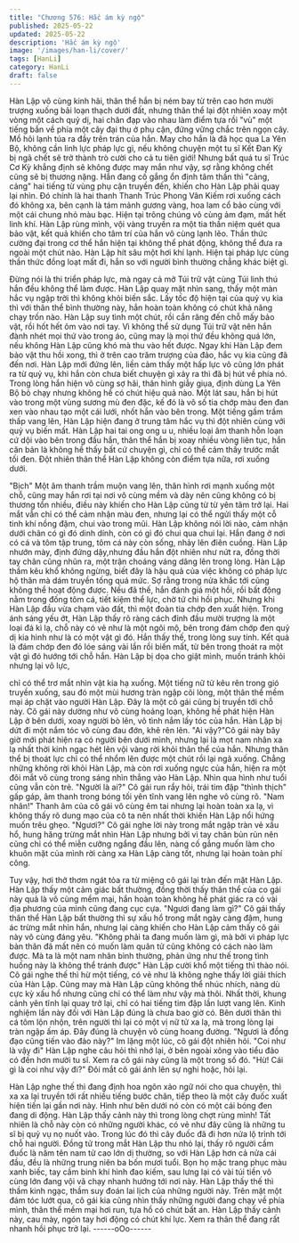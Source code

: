 ```yaml
---
title: "Chương 576: Hắc ám kỳ ngộ"
published: 2025-05-22
updated: 2025-05-22
description: 'Hắc ám kỳ ngộ'
image: '/images/han-li/cover/'
tags: [HanLi]
category: HanLi
draft: false
---
```


Hàn Lập vô cùng kinh hãi, thân thể hắn bị ném bay từ trên cao
hơn mười trượng xuống bãi loạn thạch dưới đất, nhưng thân thể
lại đột nhiên xoay một vòng một cách quỷ dị, hai chân đạp vào
nhau làm điểm tựa rồi "vù" một tiếng bắn về phía một cây đại thụ
ở phụ cận, đứng vững chắc trên ngọn cây.
Mồ hôi lạnh túa ra đầy trên trán của hắn.
May cho hắn là đã học qua La Yên Bộ, không cần linh lực pháp
lực gì, nếu không chuyện một tu sĩ Kết Đan Kỳ bị ngã chết sẽ trở
thành trò cười cho cả tu tiên giới!
Nhưng bất quá tu sĩ Trúc Cơ Kỳ khẳng định sẽ không được may
mắn như vậy, sợ rằng không chết cũng sẽ bị thương nặng.
Hắn đang cố gắng ổn định tâm thần thì "cảng, cảng" hai tiếng từ
vùng phụ cận truyền đến, khiến cho Hàn Lập phải quay lại nhìn.
Đó chính là hai thanh Thanh Trúc Phong Vân Kiếm rơi xuống
cách đó không xa, bên cạnh là tám mảnh gương vàng, hoa lam
cổ bảo cùng với một cái chung nhỏ màu bạc.
Hiện tại trông chúng vô cùng ảm đạm, mất hết linh khí.
Hàn Lập rùng mình, vội vàng truyền ra một tia thần niệm quét qua
bảo vật, kết quả khiến cho tâm trí của hắn vô cùng lạnh lẽo.
Thần thức cường đại trong cơ thể hắn hiện tại không thể phát
động, không thể đưa ra ngoài một chút nào.
Hàn Lập hít sâu một hơi khí lạnh.
Hiện tại pháp lực cùng thần thức đồng loạt mất đi, hắn so với
người bình thường chẳng khác biệt gì.

Đừng nói là thi triển pháp lực, mà ngay cả mở Túi trữ vật cùng Túi
linh thú hắn đều không thể làm được.
Hàn Lập quay mặt nhìn sang, thấy một màn hắc vụ ngập trời thì
không khỏi biến sắc.
Lấy tốc độ hiện tại của quỷ vụ kia thì với thân thể bình thường
này, hắn hoàn toàn không có chút khả năng chạy trốn nào. Hàn
Lập suy tình một chút, rồi cắn răng đến chỗ mấy bảo vật, rồi hốt
hết ôm vào nơi tay.
Vì không thể sử dụng Túi trữ vật nên hắn đành nhét mọi thứ vào
trong áo, cũng may là mọi thứ đều không quá lớn, nếu không Hàn
Lập cũng khó mà thu vào hết được.
Ngay khi Hàn Lập đem bảo vật thu hồi xong, thì ở trên cao trăm
trượng của đảo, hắc vụ kia cũng đã đến nơi.
Hàn Lập mới đứng lên, liền cảm thấy một hấp lực vô cũng lớn
phát ra từ quỷ vụ, khi hắn còn chưa biết chuyện gì xảy ra thì đã bị
hút về phía nó.
Trong lòng hắn hiện vô cùng sợ hãi, thân hình giẫy giụa, định
dùng La Yên Bộ bỏ chạy nhưng không hề có chút hiệu quả nào.
Một lát sau, hắn bị hút vào trong một vùng sương mù đen đặc, kế
đó là vô số tia chớp màu đen đan xen vào nhau tạo một cái lưới,
nhốt hắn vào bên trong.
Một tiếng gầm trầm thấp vang lên, Hàn Lập hiện đang ở trung tâm
hắc vụ thì đột nhiên cùng với quỷ vụ biến mất.
Hàn Lập hai tai ong ong u u, nhiều loại âm thanh hỗn loạn cứ dội
vào bên trong đầu hắn, thân thể hắn bị xoay nhiều vòng liên tục,
hắn căn bản là không hề thấy bất cứ chuyện gì, chỉ có thể cảm
thấy trước mắt tối đen.
Đột nhiên thân thể Hàn Lập không còn điểm tựa nữa, rơi xuống
dưới.

"Bịch" Một âm thanh trầm muộn vang lên, thân hình rơi mạnh
xuống một chỗ, cũng may hắn rơi tại nơi vô cùng mềm và dày nên
cũng không có bị thương tổn nhiều, điều này khiến cho Hàn Lập
cũng từ từ yên tâm trở lại.
Hai mắt vẫn chỉ có thể cảm nhận màu đen, nhưng lại có thể ngửi
thấy một cỗ tinh khí nồng đậm, chui vào trong mũi.
Hàn Lập không nói lời nào, cảm nhận dưới chân có gì đó dinh
dính, còn có gì đó chui qua chui lại.
Hắn đang ở nơi có cá và tôm tập trung, tôm cá này còn sống,
nhảy lên điên cuồng.
Hàn Lập nhướn mày, định đứng dậy,nhưng đầu hắn đột nhiên
như nứt ra, đồng thời tay chân cũng nhũn ra, một trận choáng
váng dâng lên trong lòng.
Hàn Lập thầm kêu khổ không ngừng, biết đây là hậu quả của việc
không có pháp lực hộ thân mà dám truyền tống quá mức.
Sợ rằng trong nửa khắc tới cũng không thể hoạt động được.
Nếu đã thế, hắn đánh giá một hồi, rồi bất động nằm trong đống
tôm cá, tiết kiệm thể lực, chờ tứ chi hồi phục.
Nhưng khi Hàn Lập đầu vừa chạm vào đất, thì một đoàn tia chớp
đen xuất hiện.
Trong ánh sáng yếu ớt, Hàn Lập thấy rõ ràng cách đỉnh đầu mười
trượng là một loại đá kì lạ, chỗ này có vẻ như là một ngôi mộ, bên
trong đám chớp đen quỷ dị kia hình như là có một vật gì đó.
Hắn thấy thế, trong lòng suy tính.
Kết quả là đám chớp đen đó lóe sáng vài lần rồi biến mất, từ bên
trong thoát ra một vật gì đó hướng tới chỗ hắn.
Hàn Lập bị dọa cho giật mình, muốn tránh khỏi nhưng lại vô lực,

chỉ có thể trơ mắt nhìn vật kia hạ xuống.
Một tiếng nữ tử kêu rên trong gió truyền xuống, sau đó một mùi
hương tràn ngập cõi lòng, một thân thể mềm mại áp chặt vào
người Hàn Lập. Đây là một cô gái cũng bị truyền tới chỗ này.
Cô gái này dường như vô cùng hoảng loạn, không hề phát hiện
Hàn Lập ở bên dưới, xoay người bò lên, vô tình nắm lấy tóc của
hắn.
Hàn Lập bị dứt đi một nắm tóc vô cùng đau đớn, khẽ rên lên.
"Ai vậy?"Cô gái này bây giờ mới phát hiện ra có người bên dưới
mình, nhưng lại là mọt nam nhân xa lạ nhất thời kinh ngạc hét lên
vội vàng rời khỏi thân thể của hắn. Nhưng thân thể bị thoát lực chỉ
có thể nhổm lên được một chút rồi lại ngã xuống.
Chẳng những không rời khỏi Hàn Lập, mà còn rơi xuống ngực
của hắn, hiện ra một đôi mắt vô cùng trong sáng nhìn thẳng vào
Hàn Lập.
Nhìn qua hình như tuổi cũng vẫn còn trẻ.
"Người là ai?" Cô gái run rẩy hỏi, trái tim đập "thình thịch" gấp
gáp, âm thanh trong bóng tối yên tĩnh vang lên nghe vô cùng rõ.
"Nam nhân!"
Thanh âm của cô gái vô cùng êm tai nhưng lại hoàn toàn xa lạ, vì
không thấy rõ dung mạo của cô ta nên nhất thời khiến Hàn Lập
nổi hứng muốn trêu ghẹo.
"Ngươi?"
Cô gái nghe lời này trong mắt ngập tràn vẻ xấu hổ, hung hăng
trừng mắt nhìn Hàn Lập nhưng bởi vì tay chân bủn rủn nên cũng
chỉ có thể miễn cưỡng ngẩng đầu lên, nàng cố gắng muốn làm
cho khuôn mặt của mình rời càng xa Hàn Lập càng tốt, nhưng lại
hoàn toàn phí công.

Tuy vậy, hơi thở thơm ngát tỏa ra từ miệng cô gái lại tràn đến mặt
Hàn Lập. Hàn Lập thấy một cảm giác bất thường, đồng thời thấy
thân thể của co gái này quả là vô cùng mềm mại, hắn hoàn toàn
không hề phát giác ra có vài địa phương của mình cũng đang cục
cựa.
"Ngươi đang làm gì?" Cô gái thấy thân thể Hàn Lập bất thường
thì sự xấu hổ trong mắt ngày càng đậm, hung ác trừng mắt nhìn
hắn, nhưng lại càng khiến cho Hàn Lập cảm thấy cô gái này vô
cùng đáng yêu.
"Không phải ta đang muốn làm gì, mà bởi vì pháp lực bản thân đã
mất nên có muốn làm quân tử cũng không có cách nào làm được.
Mà ta là một nam nhân bình thường, phản ứng như thế trong tình
huống này là không thể tránh được" Hàn Lập cười khổ một tiếng
thì thào nói.
Cô gái nghe thế thì hừ một tiếng, có vẻ như là không nghe thấy
lời giải thích của Hàn Lập. Cũng may mà Hàn Lập cũng không thể
nhúc nhích, nàng dù cực kỳ xấu hổ nhưng cũng chỉ có thể làm
như vậy mà thôi.
Nhất thời, khung cảnh yên tĩnh lại quay trở lại, chỉ có hai tiếng tim
đập lần lượt vang lên.
Kinh nghiệm lần này đối với Hàn Lập đúng là chưa bao giờ có.
Bên dưới thân thì cá tôm lộn nhộn, trên người thì lại có một vị nữ
tử xa lạ, mà trong lòng lại tràn ngập ấm áp. Đây đúng là chuyện
vô cùng hoang đường.
"Ngươi là đồng đạo cũng tiến vào đảo này?" Im lặng một lúc, cô
gái đột nhiên hỏi.
"Coi như là vậy đi" Hàn Lập nghe câu hỏi thì nhớ lại, ở bên ngoài
xông vào tiểu đảo có đến hơn mười tu sĩ. Xem ra cô gái này cũng
là một trong số đó.
"Hừ! Cái gì là coi như vậy đi?" Đôi mắt cô gái ánh lên sự nghi
hoặc, hỏi lại.

Hàn Lập nghe thế thì đang định hoa ngôn xảo ngữ nói cho qua
chuyện, thì xa xa lại truyền tới rất nhiều tiếng bước chân, tiếp
theo là một cây đuốc xuất hiện tiến lại gần nơi này. Hình như bên
dưới nó còn có một cái bóng đen đang di động.
Hàn Lập thấy cảnh này thì trong lòng chợt rùng mình!
Tất nhiên là chỗ này còn có những người khác, có vẻ như đây
cũng là những tu sĩ bị quỷ vụ nọ nuốt vào.
Trong lúc đó thì cây đuốc đã đi hơn nửa lộ trình tới chỗ hai người.
Đồng tử trong mắt Hàn Lập thu nhỏ lại, thấy rõ người cầm đuốc là
năm tên nam tử cao lớn dị thường, so với Hàn Lập hơn cả nửa
cái đầu, đều là những trung niên ba bốn mươi tuổi.
Bọn họ mặc trang phục màu xanh biếc, tay cầm binh khí hình đao
kiếm, sau lưng lại có vài túi tiền vô cùng lớn đang vội vã chạy
nhanh hướng tới nơi này.
Hàn Lập thấy thế thì thầm kinh ngạc, thầm suy đoán lai lịch của
những người này. Trên mặt một đám tóc lướt qua, cô gái kia cũng
nhìn thấy những người đang chạy về phía mình, thân thể mềm
mại hơi run, tựa hồ có chút bất an.
Hàn Lập thấy cảnh này, cau mày, ngón tay hơi động có chút khí
lực. Xem ra thân thể đang rất nhanh hồi phục trở lại.
------oOo------
